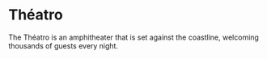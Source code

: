 # Théatro
The Théatro is an amphitheater that is set against the coastline, welcoming thousands of guests every night.